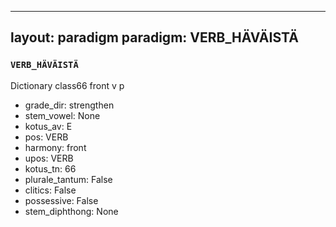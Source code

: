 
---
layout: paradigm
paradigm: VERB_HÄVÄISTÄ
---
### ` VERB_HÄVÄISTÄ `

Dictionary class66 front v p
* grade_dir: strengthen
* stem_vowel: None
* kotus_av: E
* pos: VERB
* harmony: front
* upos: VERB
* kotus_tn: 66
* plurale_tantum: False
* clitics: False
* possessive: False
* stem_diphthong: None
